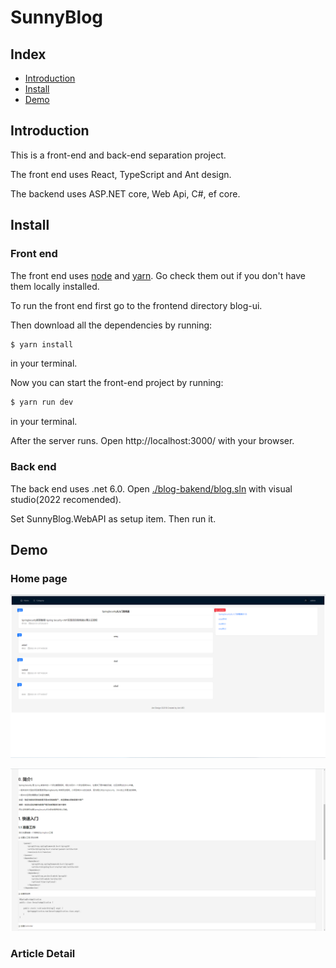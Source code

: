 # SunnyBlog


## Index

- [Introduction](#introduction)
- [Install](#install)
- [Demo](#demo)

## Introduction

This is a front-end and back-end separation project.

The front end uses React, TypeScript and Ant design.

The backend uses ASP.NET core, Web Api, C#, ef core.

## Install

### Front end

The front end uses [node](http://nodejs.org) and [yarn](https://yarnpkg.com/). Go check them out if you don't have them locally installed.

To run the front end first go to the frontend directory blog-ui. 

Then download all the dependencies by running:

```sh
$ yarn install
```

in your terminal.

Now you can start the front-end project by running:

```sh
$ yarn run dev
```

in your terminal.

After the server runs. Open http://localhost:3000/ with your browser.

### Back end

The back end uses .net 6.0. Open [./blog-bakend/blog.sln](./blog-bakend/blog.sln) with visual studio(2022 recomended).

Set SunnyBlog.WebAPI as setup item. Then run it.

## Demo

### Home page

![Home page demo](./static/HomePage.png)

![Article detail page](./static/ArticleDetail.png)

### Article Detail

